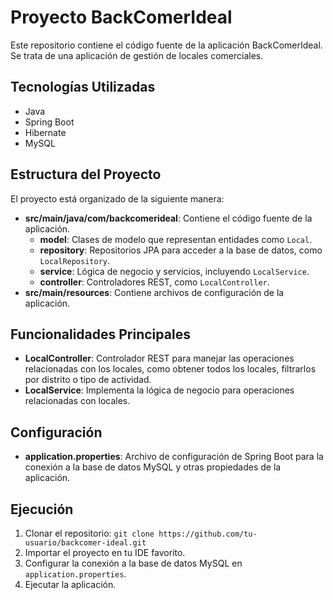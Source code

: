 # Proyecto BackComerIdeal

Este repositorio contiene el código fuente de la aplicación BackComerIdeal. Se trata de una aplicación de gestión de locales comerciales.

## Tecnologías Utilizadas

- Java
- Spring Boot
- Hibernate
- MySQL

## Estructura del Proyecto

El proyecto está organizado de la siguiente manera:

- **src/main/java/com/backcomerideal**: Contiene el código fuente de la aplicación.
  - **model**: Clases de modelo que representan entidades como `Local`.
  - **repository**: Repositorios JPA para acceder a la base de datos, como `LocalRepository`.
  - **service**: Lógica de negocio y servicios, incluyendo `LocalService`.
  - **controller**: Controladores REST, como `LocalController`.
- **src/main/resources**: Contiene archivos de configuración de la aplicación.

## Funcionalidades Principales

- **LocalController**: Controlador REST para manejar las operaciones relacionadas con los locales, como obtener todos los locales, filtrarlos por distrito o tipo de actividad.
- **LocalService**: Implementa la lógica de negocio para operaciones relacionadas con locales.

## Configuración

- **application.properties**: Archivo de configuración de Spring Boot para la conexión a la base de datos MySQL y otras propiedades de la aplicación.

## Ejecución

1. Clonar el repositorio: `git clone https://github.com/tu-usuario/backcomer-ideal.git`
2. Importar el proyecto en tu IDE favorito.
3. Configurar la conexión a la base de datos MySQL en `application.properties`.
4. Ejecutar la aplicación.

